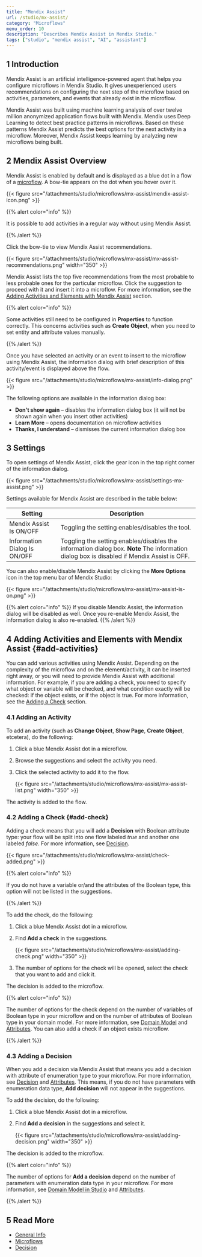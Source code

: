 ```yaml
---
title: "Mendix Assist"
url: /studio/mx-assist/
category: "Microflows"
menu_order: 10
description: "Describes Mendix Assist in Mendix Studio."
tags: ["studio", "mendix assist", "AI", "assistant"]
---
```


## 1 Introduction 

Mendix Assist is an artificial intelligence-powered agent that helps you configure microflows in Mendix Studio. It gives unexperienced users recommendations on configuring the next step of the microflow based on activities, parameters, and events that already exist in the microflow.

Mendix Assist was built using machine learning analysis of over twelve million anonymized application flows built with Mendix. Mendix uses Deep Learning to detect best practice patterns in microflows. Based on these patterns Mendix Assist predicts the best options for the next activity in a microflow. Moreover, Mendix Assist keeps learning by analyzing new microflows being built.  

## 2 Mendix Assist Overview

Mendix Assist is enabled by default and is displayed as a blue dot in a flow of a [microflow](/studio/microflows/). A bow-tie appears on the dot when you hover over it. 

{{< figure src="/attachments/studio/microflows/mx-assist/mendix-assist-icon.png" >}}

{{% alert color="info" %}}

It is possible to add activities in a regular way without using Mendix Assist. 

{{% /alert %}}

Click the bow-tie to view Mendix Assist recommendations. 

{{< figure src="/attachments/studio/microflows/mx-assist/mx-assist-recommendations.png"   width="350"  >}}

Mendix Assist lists the top five recommendations from the most probable to less probable ones for the particular microflow. Click the suggestion to proceed with it and insert it into a microflow. For more information, see the [Adding Activities and Elements with Mendix Assist](#add-activities) section.

{{% alert color="info" %}}

Some activities still need to be configured in **Properties** to function correctly. This concerns activities such as **Create Object**, when you need to set entity and attribute values manually.  

{{% /alert %}}

Once you have selected an activity or an event to insert to the microflow using Mendix Assist, the
information dialog with brief description of this activity/event is displayed above the flow.

{{< figure src="/attachments/studio/microflows/mx-assist/info-dialog.png" >}}

The following options are available in the information dialog box:

* **Don't show again** – disables the information dialog box (it will not be shown again when you insert other activities) 
* **Learn More** – opens documentation on microflow activities
* **Thanks, I understand** – dismisses the current information dialog box 

## 3 Settings

To open settings of Mendix Assist, click the gear icon in the top right corner of the information dialog.

{{< figure src="/attachments/studio/microflows/mx-assist/settings-mx-assist.png" >}}

Settings available for Mendix Assist are described in the table below:

| Setting                      | Description                                                  |
| ---------------------------- | ------------------------------------------------------------ |
| Mendix Assist Is ON/OFF      | Toggling the setting enables/disables the tool.              |
| Information Dialog Is ON/OFF | Toggling the setting enables/disables the information dialog box. **Note** The information dialog box is disabled if Mendix Assist is OFF. |

You can also enable/disable Mendix Assist by clicking the **More Options** icon in the top menu bar of Mendix Studio: 

{{< figure src="/attachments/studio/microflows/mx-assist/mx-assist-is-on.png" >}}

{{% alert color="info" %}}
If you disable Mendix Assist, the information dialog will be disabled as well. Once you re-enable Mendix Assist, the information dialog is also re-enabled. 
{{% /alert %}}    

## 4 Adding Activities and Elements with Mendix Assist {#add-activities}

You can add various activities using Mendix Assist. Depending on the complexity of the microflow and on the element/activity, it can be inserted right away, or you will need to provide Mendix Assist with additional information. For example, if you are adding a check, you need to specify what object or variable will be checked, and what condition exactly will be checked: if the object exists, or if the object is true. For more information, see the [Adding a Check](#add-check) section.

### 4.1 Adding an Activity

To add an activity (such as **Change Object**, **Show Page**, **Create Object**, etcetera), do the following:

1. Click a blue Mendix Assist dot in a microflow.

2. Browse the suggestions and select the activity you need.

3.  Click the selected activity to add it to the flow.

    {{< figure src="/attachments/studio/microflows/mx-assist/mx-assist-list.png"   width="350"  >}}

The activity is added to the flow.

### 4.2 Adding a Check {#add-check}

Adding a check means that you will add a **Decision** with Boolean attribute type: your flow will be split into one flow labeled *true* and another one labeled *false*. For more information, see [Decision](/studio/microflows-decision/).   

{{< figure src="/attachments/studio/microflows/mx-assist/check-added.png" >}}

{{% alert color="info" %}}

If you do not have a variable or/and the attributes of the Boolean type, this option will not be
listed in the suggestions.

{{% /alert %}}

To add the check, do the following:

1. Click a blue Mendix Assist dot in a microflow.

2.  Find **Add a check** in the suggestions.

    {{< figure src="/attachments/studio/microflows/mx-assist/adding-check.png"   width="350"  >}}

3. The number of options for the check will be opened, select the check that you want to add and click it. 

The decision is added to the microflow. 

{{% alert color="info" %}}

The number of options for the check depend on the number of variables of Boolean type in your microflow and on the number of attributes of Boolean type in your domain model. For more information, see [Domain Model](/studio/domain-models/) and [Attributes](/studio/domain-models-attributes/). You can also add a check if an object exists microflow.

{{% /alert %}}

### 4.3 Adding a Decision

When you add a decision via Mendix Assist that means you add a decision with attribute of enumeration type to your microflow. For more information, see [Decision](/studio/microflows-decision/) and [Attributes](/studio/domain-models-attributes/). This means, if you do not have parameters with enumeration data type, **Add decision** will not appear in the suggestions.

To add the decision, do the following:

1. Click a blue Mendix Assist dot in a microflow.

2. Find **Add a decision** in the suggestions and select it.

    {{< figure src="/attachments/studio/microflows/mx-assist/adding-decision.png"   width="350"  >}}

The decision is added to the microflow.

{{% alert color="info" %}}

The number of options for **Add a decision** depend on the number of parameters with enumeration data type in your microflow. For more information, see [Domain Model in Studio](/studio/domain-models/) and [Attributes](/studio/domain-models-attributes/).

{{% /alert %}}

## 5 Read More

* [General Info](/studio/general/)
* [Microflows](/studio/microflows/)
* [Decision](/studio/microflows-decision/)
